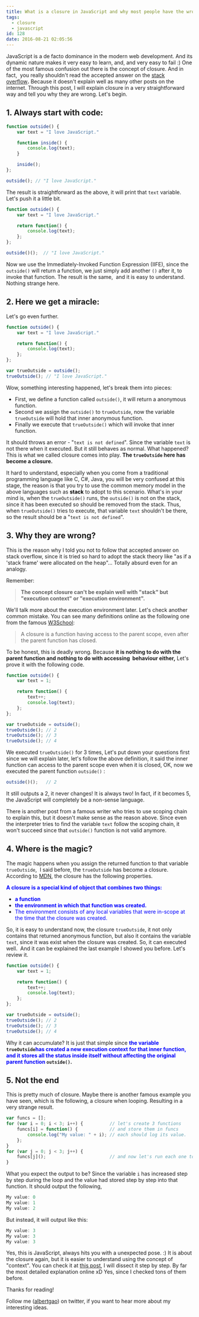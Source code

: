 ```yaml
---
title: What is a closure in JavaScript and why most people have the wrong idea?
tags:
  - closure
  - javascript
id: 128
date: 2016-08-21 02:05:56
---
```


JavaScript is a de facto dominance in the modern web development. And its dynamic nature makes it very easy to learn, and, and very easy to fail :) One of the most famous confusion out there is the concept of closure. And in fact,  you really shouldn't read the accepted answer on the [stack overflow](http://stackoverflow.com/questions/111102/how-do-JavaScript-closures-work)**.** Because it doesn't explain well as many other posts on the internet. Through this post, I will explain closure in a very straightforward way and tell you why they are wrong. Let's begin.

<!--more-->

## 1. Always start with code:

```JavaScript
function outside() {
    var text = "I love JavaScript."

    function inside() {
        console.log(text);
    }

    inside();
};

outside(); // "I love JavaScript."
```

The result is straightforward as the above, it will print that `text` variable. Let's push it a little bit.

```JavaScript
function outside() {
    var text = "I love JavaScript."

    return function() {
        console.log(text);
    };
};

outside()();  // "I love JavaScript."
```

Now we use the Immediately-Invoked Function Expression (IIFE), since the `outside()` will return a function, we just simply add another `()` after it, to invoke that function. The result is the same,  and it is easy to understand. Nothing strange here.

## 2. Here we get a miracle:

Let's go even further.

```JavaScript
function outside() {
    var text = "I love JavaScript."

    return function() {
        console.log(text);
    };
};

var trueOutside = outside();
trueOutside(); // "I love JavaScript."
```

Wow, something interesting happened, let's break them into pieces:

- First, we define a function called `outside()`, it will return a anonymous function.
- Second we assign the `outside()` to `trueOutside`, now the variable `trueOutside` will hold that inner anonymous function.
- Finally we execute that `trueOutside()` which will invoke that inner function.

It should throws an error - "`text is not defined`". Since the variable `text` is not there when it executed. But it still behaves as normal. What happened? This is what we called closure comes into play. **The `trueOutside` here has become a closure.**

It hard to understand, especially when you come from a traditional programming language like C, C#, Java, you will be very confused at this stage, the reason is that you try to use the common memory model in the above languages such as <span style="color: #000000;">**stack**</span> to adopt to this scenario. What's in your mind is, when the `trueOutside()` runs, the `outside()` is not on the stack, since it has been executed so should be removed from the stack. Thus, when `trueOutside()` tries to execute, that variable `text` shouldn't be there, so the result should be a "`text is not defined`".

## 3. **Why they are wrong?**

This is the reason why I told you not to follow that accepted answer on stack overflow, since it is tried so hard to adopt the stack theory like "as if a 'stack frame' were allocated on the heap"... Totally absurd even for an analogy.

Remember:

> **The concept closure can't be explain well with "stack" but "execution context" or "execution environment".**

We'll talk more about the execution environment later. Let's check another common mistake. You can see many definitions online as the following one from the famous [W3School](http://www.w3schools.com/js/js_function_closures.asp):

> A closure is a function having access to the parent scope, even after the parent function has closed.

To be honest, this is deadly wrong. Because **it is nothing to do with the parent function and nothing to do with accessing  behaviour either,** Let's prove it with the following code.

```JavaScript
function outside() {
    var text = 1;

    return function() {
        text++;
        console.log(text);
    };
};

var trueOutside = outside();
trueOutside(); // 2
trueOutside(); // 3
trueOutside(); // 4
```

We executed `trueOutside()` for 3 times, Let's put down your questions first since we will explain later, let's follow the above definition, it said the inner function can access to the parent scope even when it is closed, OK, now we executed the parent function `outside()` :

```JavaScript
outside()();   // 2
```

It still outputs a 2, it never changes! It is always two! In fact, if it becomes 5, the JavaScript will completely be a non-sense language.

There is another post from a famous writer who tries to use scoping chain to explain this, but it doesn't make sense as the reason above. Since even the interpreter tries to find the variable `text` follow the scoping chain, it won't succeed since that `outside()` function is not valid anymore.

## 4. Where is the magic?

The magic happens when you assign the returned function to that variable `trueOutside`,  I said before, the `trueOutside` has become a closure. According to [MDN](https://developer.mozilla.org/en-US/docs/Web/JavaScript/Closures), the closure has the following properties.

**<span style="color: #0000ff;">A closure is a special kind of object that combines two things:</span>**

- **<span style="color: #0000ff;">a function</span>**
- **<span style="color: #0000ff;">the environment in which that function was created.</span>**
- <span style="color: #0000ff;">The environment consists of any local variables that were in-scope at the time that the closure was created.</span>

So, it is easy to understand now, the closure `trueOutside`, it not only contains that returned anonymous function, but also it contains the variable `text`, since it was exist when the closure was created. So, it can executed well.  And it can be explained the last example I showed you before. Let's review it.

```JavaScript
function outside() {
    var text = 1;

    return function() {
        text++;
        console.log(text);
    };
};

var trueOutside = outside();
trueOutside(); // 2
trueOutside(); // 3
trueOutside(); // 4
```

Why it can accumulate? It is just that simple since **<span style="color: #0000ff;">the variable</span> `trueOutside`<span style="color: #0000ff;">has created a new execution context for that inner function, and it stores all the status inside itself without affecting the original parent function</span> `outside()`.**

## 5. Not the end

This is pretty much of closure. Maybe there is another famous example you have seen, which is the following, a closure when looping. Resulting in a very strange result.

```JavaScript
var funcs = [];
for (var i = 0; i < 3; i++) {          // let's create 3 functions
    funcs[i] = function() {            // and store them in funcs
        console.log("My value: " + i); // each should log its value.
    };
}
for (var j = 0; j < 3; j++) {
    funcs[j]();                        // and now let's run each one to see
}
```

What you expect the output to be? Since the variable `i` has increased step by step during the loop and the value had stored step by step into that function. It should output the following,

```JavaScript
My value: 0
My value: 1
My value: 2
```

But instead, it will output like this:

```JavaScript
My value: 3
My value: 3
My value: 3
```

Yes, this is JavaScript, always hits you with a unexpected pose. :) It is about the closure again, but it is easier to understand using the concept of "context". You can check it at [this post](/2016/08/25/why-not-making-functions-within-a-loop-in-javascript/), I will dissect it step by step. By far the most detailed explanation online xD Yes, since I checked tons of them before.

Thanks for reading!

Follow me (<a href='https://twitter.com/albertgao' target="_blank" rel="noopener noreferrer">albertgao</a>) on twitter, if you want to hear more about my interesting ideas.
